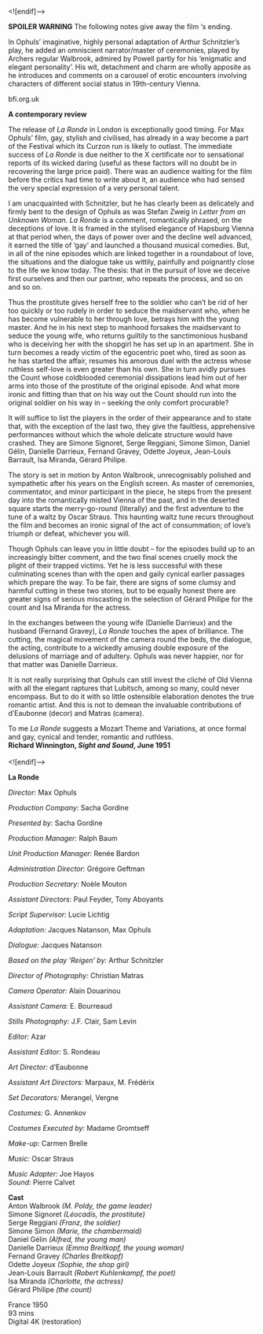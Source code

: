 


<![endif]-->

**SPOILER WARNING** The following notes give away the film ‘s ending.

In Ophuls’ imaginative, highly personal adaptation of Arthur Schnitzler’s play, he added an omniscient narrator/master of ceremonies, played by Archers regular Walbrook, admired by Powell partly for his ‘enigmatic and elegant personality’. His wit, detachment and charm are wholly apposite as he introduces and comments on a carousel of erotic encounters involving characters of different social status in 19th-century Vienna.

bfi.org.uk

**A contemporary review**

The release of _La Ronde_ in London is exceptionally good timing. For Max Ophuls’ film, gay, stylish and civilised, has already in a way become a part of the Festival which its Curzon run is likely to outlast. The immediate success of _La Ronde_ is due neither to the X certificate nor to sensational reports of its wicked daring (useful as these factors will no doubt be in recovering the large price paid). There was an audience waiting for the film before the critics had time to write about it, an audience who had sensed the very special expression of a very personal talent.

I am unacquainted with Schnitzler, but he has clearly been as delicately and firmly bent to the design of Ophuls as was Stefan Zweig in _Letter from an Unknown Woman_. _La Ronde_ is a comment, romantically phrased, on the deceptions of love. It is framed in the stylised elegance of Hapsburg Vienna at that period when, the days of power over and the decline well advanced, it earned the title of ‘gay’ and launched a thousand musical comedies. But, in all of the nine episodes which are linked together in a roundabout of love, the situations and the dialogue take us wittily, painfully and poignantly close to the life we know today. The thesis: that in the pursuit of love we deceive first ourselves and then our partner, who repeats the process, and so on and so on.

Thus the prostitute gives herself free to the soldier who can’t be rid of her too quickly or too rudely in order to seduce the maidservant who, when he has become vulnerable to her through love, betrays him with the young master. And he in his next step to manhood forsakes the maidservant to seduce the young wife, who returns guiltily to the sanctimonious husband who is deceiving her with the shopgirl he has set up in an apartment. She in turn becomes a ready victim of the egocentric poet who, tired as soon as he has started the affair, resumes his amorous duel with the actress whose ruthless self-love is even greater than his own. She in turn avidly pursues the Count whose coldblooded ceremonial dissipations lead him out of her arms into those of the prostitute of the original episode. And what more ironic and fitting than that on his way out the Count should run into the original soldier on his way in – seeking the only comfort procurable?

It will suffice to list the players in the order of their appearance and to state that, with the exception of the last two, they give the faultless, apprehensive performances without which the whole delicate structure would have crashed. They are Simone Signoret, Serge Reggiani, Simone Simon, Daniel Gélin, Danielle Darrieux, Fernand Gravey, Odette Joyeux, Jean-Louis Barrault, Isa Miranda, Gérard Philipe.

The story is set in motion by Anton Walbrook, unrecognisably polished and sympathetic after his years on the English screen. As master of ceremonies, commentator, and minor participant in the piece, he steps from the present day into the romantically misted Vienna of the past, and in the deserted square starts the merry-go-round (literally) and the first adventure to the tune of a waltz by Oscar Straus. This haunting waltz tune recurs throughout the film and becomes an ironic signal of the act of consummation; of love’s triumph or defeat, whichever you will.

Though Ophuls can leave you in little doubt – for the episodes build up to an increasingly bitter comment, and the two final scenes cruelly mock the plight of their trapped victims. Yet he is less successful with these culminating scenes than with the open and gaily cynical earlier passages which prepare the way. To be fair, there are signs of some clumsy and harmful cutting in these two stories, but to be equally honest there are greater signs of serious miscasting in the selection of Gérard Philipe for the count and Isa Miranda for the actress.

In the exchanges between the young wife (Danielle Darrieux) and the husband (Fernand Gravey), _La Ronde_ touches the apex of brilliance. The cutting, the magical movement of the camera round the beds, the dialogue, the acting, contribute to a wickedly amusing double exposure of the delusions of marriage and of adultery. Ophuls was never happier, nor for that matter was Danielle Darrieux.

It is not really surprising that Ophuls can still invest the cliché of Old Vienna with all the elegant raptures that Lubitsch, among so many, could never encompass. But to do it with so little ostensible elaboration denotes the true romantic artist. And this is not to demean the invaluable contributions of d’Eaubonne (decor) and Matras (camera).

To me _La Ronde_ suggests a Mozart Theme and Variations, at once formal and gay, cynical and tender, romantic and ruthless.  
**Richard Winnington, _Sight and Sound_, June  1951**  
<br>
<![endif]-->

**La Ronde**

_Director:_ Max Ophuls

_Production Company:_ Sacha Gordine

_Presented by:_ Sacha Gordine

_Production Manager:_ Ralph Baum

_Unit Production Manager:_ Renée Bardon

_Administration Director:_ Grégoire Geftman

_Production Secretary:_ Noèle Mouton

_Assistant Directors:_ Paul Feyder, Tony Aboyants

_Script Supervisor:_ Lucie Lichtig

_Adaptation:_ Jacques Natanson, Max Ophuls

_Dialogue:_ Jacques Natanson

_Based on the play ‘Reigen’ by:_ Arthur Schnitzler

_Director of Photography:_ Christian Matras

_Camera Operator:_ Alain Douarinou

_Assistant Camera:_ E. Bourreaud

_Stills Photography:_ J.F. Clair, Sam Levin

_Editor:_ Azar

_Assistant Editor:_ S. Rondeau

_Art Director:_ d’Eaubonne

_Assistant Art Directors:_ Marpaux, M. Frédérix

_Set Decorators:_ Merangel, Vergne

_Costumes:_ G. Annenkov

_Costumes Executed by:_ Madame Gromtseff

_Make-up:_ Carmen Brelle

_Music:_ Oscar Straus

_Music Adapter:_ Joe Hayos  
_Sound:_ Pierre Calvet  

**Cast**  
Anton Walbrook _(M. Poldy, the game leader)_  
Simone Signoret _(Léocadis, the prostitute)_  
Serge Reggiani _(Franz, the soldier)_  
Simone Simon _(Marie, the chambermaid)_  
Daniel Gélin _(Alfred, the young man)_  
Danielle Darrieux _(Emma Breitkopf, the young woman)_  
Fernand Gravey _(Charles Breitkopf)_  
Odette Joyeux _(Sophie, the shop girl)_  
Jean-Louis Barrault _(Robert Kuhlenkampf, the poet)_  
Isa Miranda _(Charlotte, the actress)_  
Gérard Philipe _(the count)_  

France 1950  
93 mins  
Digital 4K (restoration)  
<!--stackedit_data:
eyJoaXN0b3J5IjpbMTU5MTUzNzM1N119
-->